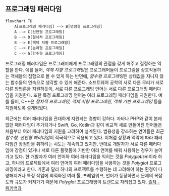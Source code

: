 ## 프로그래밍 패러다임

```mermaid
flowchart TD
    A[프로그래밍 패러다임] --> B[명령형 프로그래밍]
    A --> C[선언형 프로그래밍]
    B --> D[절차적 프로그래밍]
    B --> E[객체 지향 프로그래밍]
    C --> F[논리형 프로그래밍]
    C --> G[함수형 프로그래밍]
```

프로그래밍 패러다임은 프로그래머에게 프로그래밍의 관점을 갖게 해주고 결정하는 역할을 한다. 예를 들어, *객체 지향 프로그래밍*은 프로그래머들이 프로그램을 상호작용하는 객체들의 집합으로 볼 수 있게 하는 반면에, *함수형 프로그래밍*은 상태값을 지니지 않는 함수들의 연속으로 생각할 수 있게 해준다. 소프트웨어 공학의 서로 다른 무리가 서로 다른 방법론을 지원하듯이, 서로 다른 프로그래밍 언어는 서로 다른 프로그래밍 패러다임을 지원한다. 또한 특정 프로그래밍 언어는 여러 프로그래밍 패러다임을 지원한다. 예를 들어, C++은 *절차적 프로그래밍, 객체 지향 프로그래밍, 객체 기반 프로그래밍* 등을 지원하도록 설계되었다.

최근에는 여러 패러다임을 관대하게 지원되는 경향이 강하다. 자바나 PHP와 같이 본래 없던 패러다임이 추가되거나 Swift, Go, Kotlin과 같이 비교적 새로 만들어진 언어들은 처음부터 여러 패러다임의 지원을 고려하여 설계된다. 범용성을 강조하는 언어들은 최근 *함수형, 선언형 패러다임*이 적극적으로 적용되고 있다. 이처럼 상황과 맥락에 따라 패러다임간 장점만을 취하려는 시도는 계속되고 있지만, 반대로 개발자가 서로 다른 패러다임에 강점이 있거나 서로 다른 플랫폼에 기반한 여러 언어를 배워 사용하는 경우가 늘어가고 있다. 한 개발자가 여러 언어와 여러 패러다임을 익히는 것을 *Polyglotism*이라 하고, 하나의 프로젝트에서 여러 언어의 여러 패러다임을 사용하는 것을 *Polyglot* 프로그래밍이라고 한다. 기존과 달리 하나의 프로젝트를 수행하는 데 고려해야 하는 환경이 다양해지거나 특정 작업에 최적화된 여러 툴, 프레임워크, 언어가 등장하면서 문제의 복잡도와 규모가 커져가기 때문에 *Polyglot* 프로그래밍이 트렌드로 자리잡고 있다. [출처 - 위키백과](https://ko.wikipedia.org/wiki/%ED%94%84%EB%A1%9C%EA%B7%B8%EB%9E%98%EB%B0%8D_%ED%8C%A8%EB%9F%AC%EB%8B%A4%EC%9E%84)